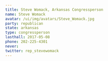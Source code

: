 ```yaml
---
title: Steve Womack, Arkansas Congressperson
name: Steve Womack
avatar: /ui/img/avatars/Steve_Womack.jpg
party: republican
state: arkansas
type: congressperson
lasthall: 2017-05-08
phone: 202-225-4301
never: 
twitter: rep_stevewomack
---
```

